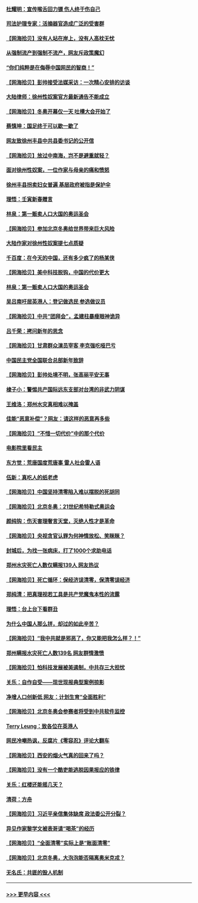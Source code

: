 #### [杜耀明：宣传喉舌回力镖 伤人终于伤自己](../pages/nsc993/n13572734.md?t=02130701) 
#### [司法护理专家：活摘器官造成广泛的受害群](../pages/nsc993/n13570425.md?t=02130701) 
#### [【网海拾贝】没有人站在岸上，没有人高枕无忧](../pages/nsc993/n13570595.md?t=02130701) 
#### [从强制流产到强制不流产，网友斥政策魔幻](../pages/nsc993/n13570429.md?t=02130701) 
#### [“你们纯粹是在侮辱中国网民的智商！”](../pages/nsc993/n13566297.md?t=02130701) 
#### [【网海拾贝】彭帅接受法媒采访：一次精心安排的访谈](../pages/nsc993/n13565969.md?t=02130701) 
#### [大陆律师：徐州性奴案官方最新通告不能成立](../pages/nsc993/n13565923.md?t=02130701) 
#### [【网海拾贝】冬奥开幕仅一天 吐槽大会开始了](../pages/nsc993/n13562799.md?t=02130701) 
#### [蔡慎坤：国足终于可以歇一歇了](../pages/nsc993/n13562715.md?t=02130701) 
#### [网友致徐州丰县中共县委书记的公开信](../pages/nsc993/n13560481.md?t=02130701) 
#### [【网海拾贝】放过中南海，岂不是避重就轻？](../pages/nsc993/n13560444.md?t=02130701) 
#### [面对徐州性奴案，一位作家与母亲的痛和愤怒](../pages/nsc993/n13560392.md?t=02130701) 
#### [徐州丰县拐卖妇女普遍 基层政府被指是保护伞](../pages/nsc993/n13558232.md?t=02130701) 
#### [理悟：壬寅新春赠言](../pages/nsc993/n13558171.md?t=02130701) 
#### [林泉：第一贩卖人口大国的奥运圣会](../pages/nsc993/n13558148.md?t=02130701) 
#### [【网海拾贝】参加北京冬奥给世界带来巨大风险](../pages/nsc993/n13556788.md?t=02130701) 
#### [大陆作家对徐州性奴案提七点质疑](../pages/nsc993/n13556764.md?t=02130701) 
#### [千百度：在今天的中国，还有多少疯了的杨某侠](../pages/nsc993/n13555073.md?t=02130701) 
#### [【网海拾贝】美中科技脱钩，中国的代价更大](../pages/nsc993/n13554949.md?t=02130701) 
#### [林泉：第一贩卖人口大国的奥运圣会](../pages/nsc993/n13553762.md?t=02130701) 
#### [吴吕南吁居英港人：登记做选民 参选做议员](../pages/nsc993/n13548833.md?t=02130701) 
#### [【网海拾贝】中共“团拜会”，孟建柱暴瘦眼神诡异](../pages/nsc993/n13548612.md?t=02130701) 
#### [吕千荣：拷问新年的思念](../pages/nsc993/n13547580.md?t=02130701) 
#### [【网海拾贝】甘肃群众演员宰客 李克强吃哑巴亏](../pages/nsc993/n13546506.md?t=02130701) 
#### [中国民主党全国联合总部新年致辞](../pages/nsc993/n13546065.md?t=02130701) 
#### [【网海拾贝】彭帅处境不明，张高丽平安无事](../pages/nsc993/n13544551.md?t=02130701) 
#### [棣子小：警惕共产国际远东支部对台湾的非武力阴谋](../pages/nsc993/n13543797.md?t=02130701) 
#### [王维洛：郑州水灾真相难以掩盖](../pages/nsc993/n13541256.md?t=02130701) 
#### [佳能“恶意补偿”？网友：请这样的恶意再多些](../pages/nsc993/n13538850.md?t=02130701) 
#### [【网海拾贝】“不惜一切代价”中的那个代价](../pages/nsc993/n13534745.md?t=02130701) 
#### [电影院里看民主](../pages/nsc993/n13534505.md?t=02130701) 
#### [东方觉：荒唐国度荒唐事 雷人社会雷人语](../pages/nsc993/n13534222.md?t=02130701) 
#### [伍新：真吃人的纸老虎](../pages/nsc993/n13530314.md?t=02130701) 
#### [【网海拾贝】中国坚持清零陷入难以摆脱的死胡同](../pages/nsc993/n13530282.md?t=02130701) 
#### [【网海拾贝】北京冬奥：21世纪希特勒式奥运会](../pages/nsc993/n13528201.md?t=02130701) 
#### [颜纯钩：伤天害理奢言天堂，灭绝人性才是革命](../pages/nsc993/n13525987.md?t=02130701) 
#### [【网海拾贝】央视贪官认罪为何神情放松、笑眯眯？](../pages/nsc993/n13525841.md?t=02130701) 
#### [封城后，为找一张病床，打了1000个求助电话](../pages/nsc993/n13525687.md?t=02130701) 
#### [郑州水灾死亡人数仅瞒报139人 网友热议](../pages/nsc993/n13523907.md?t=02130701) 
#### [【网海拾贝】死亡循环：保经济误清零，保清零误经济](../pages/nsc993/n13523876.md?t=02130701) 
#### [郑纯清：把真理视若工具是共产党魔鬼本性的流露](../pages/nsc993/n13523791.md?t=02130701) 
#### [理悟：台上台下看群丑](../pages/nsc993/n13523677.md?t=02130701) 
#### [为什么中国人那么拼，却过的如此辛苦？](../pages/nsc993/n13522372.md?t=02130701) 
#### [【网海拾贝】“我中共就是邪恶了，你又能把我怎么样？！”](../pages/nsc993/n13522332.md?t=02130701) 
#### [郑州瞒报水灾死亡人数139名 网友群情激愤](../pages/nsc993/n13522192.md?t=02130701) 
#### [【网海拾贝】怕科技发展被美遏制，中共存三大担忧](../pages/nsc993/n13520639.md?t=02130701) 
#### [关乐：自作自受——现世现报典型案例掠影](../pages/nsc993/n13520601.md?t=02130701) 
#### [净增人口创新低 网友：计划生育“全面胜利”](../pages/nsc993/n13517857.md?t=02130701) 
#### [【网海拾贝】北京冬奥会参赛者将受到中共软件监控](../pages/nsc993/n13517808.md?t=02130701) 
#### [Terry Leung：致各位在英港人](../pages/nsc993/n13516182.md?t=02130701) 
#### [网民冷嘲热讽，反腐片《零容忍》评论大翻车](../pages/nsc993/n13515413.md?t=02130701) 
#### [【网海拾贝】西安的烟火气真的回来了吗？](../pages/nsc993/n13515335.md?t=02130701) 
#### [【网海拾贝】没有一个酷吏能逃脱因果报应的铁律](../pages/nsc993/n13512340.md?t=02130701) 
#### [关乐：红楼还能摇几天？](../pages/nsc993/n13511448.md?t=02130701) 
#### [清荷：方舟](../pages/nsc993/n13510779.md?t=02130701) 
#### [【网海拾贝】习近平亲信集体缺席 政法委公开分裂？](../pages/nsc993/n13510748.md?t=02130701) 
#### [异见作家黎学文被表哥请“喝茶”的经历](../pages/nsc993/n13510231.md?t=02130701) 
#### [【网海拾贝】“全面清零”实际上是“账面清零”](../pages/nsc993/n13508178.md?t=02130701) 
#### [【网海拾贝】北京冬奥，大泡泡能否隔离奥米克戎？](../pages/nsc993/n13506567.md?t=02130701) 
#### [无名氏：共匪的毁人机制](../pages/nsc993/n13506504.md?t=02130701) 

----
#### [ >>> 更早内容 <<< ](../indexes/nsc993-earlier.md)
